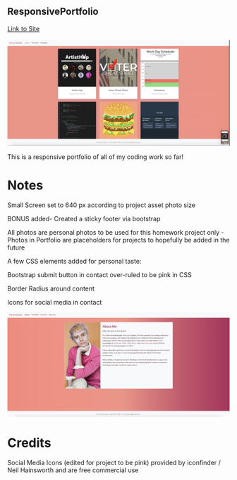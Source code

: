 ## ResponsivePortfolio

<a href="https://csbryant.github.io/ResponsivePortfolio/">Link to Site</a>
<br>
<br>
<img src="https://github.com/csbryant/ReactPortfolio/blob/main/public/Assets/Images/Screenshot1.png?raw=true" />


This is a responsive portfolio of all of my coding work so far!

# Notes

Small Screen set to 640 px according to project asset photo size

BONUS added- Created a sticky footer via bootstrap

All photos are personal photos to be used for this homework project only - Photos in Portfolio are placeholders for projects to hopefully be added in the future

A few CSS elements added for personal taste:

Bootstrap submit button in contact over-ruled to be pink in CSS

Border Radius around content

Icons for social media in contact


<img src="https://github.com/csbryant/ResponsivePortfolio/blob/master/Assets/Images/Screen%20Shot%202020-10-23%20at%207.50.44%20PM.png?raw=true" />

# Credits

Social Media Icons (edited for project to be pink) provided by iconfinder / Neil Hainsworth and are free commercial use
